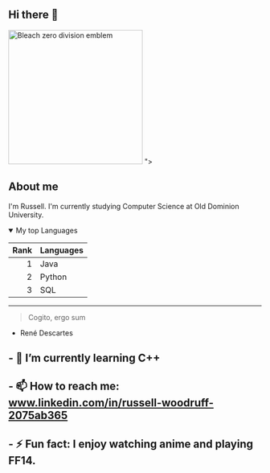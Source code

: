 ## Hi there 👋
<picture>
 <source media="(prefers-color-scheme: dark)" srcset="YOUR-DARKMODE-IMAGE">
 <source media="(prefers-color-scheme: light)" srcset="YOUR-LIGHTMODE-IMAGE">
 <img alt="Bleach zero division emblem" src="<img width="189" height="267" alt="Untitled" src="https://github.com/user-attachments/assets/c038dd5f-a4d9-4f10-aa45-2fd2b4f23180" />
">
</picture>

## About me

<!-- TO DO: add more details about me later -->
 I'm Russell. I'm currently studying Computer Science at Old Dominion University.
 
<details open>
<summary>My top Languages</summary>
 
| Rank | Languages |
|-----:|-----------|
|     1| Java      |
|     2| Python    |
|     3| SQL       |
</details>

---
> Cogito, ergo sum

- René Descartes

## - 🌱 I’m currently learning C++
## - 📫 How to reach me: www.linkedin.com/in/russell-woodruff-2075ab365
## - ⚡ Fun fact: I enjoy watching anime and playing FF14.
<!--
**rdw31/rdw31** is a ✨ _special_ ✨ repository because its `README.md` (this file) appears on your GitHub profile.

Here are some ideas to get you started:

- 🔭 I’m currently working on ...
- 🌱 I’m currently learning ...C++
- 👯 I’m looking to collaborate on ...
- 🤔 I’m looking for help with ...
- 💬 Ask me about ... - 📫 How to reach me: ... www.linkedin.com/in/russell-woodruff-2075ab365
- 😄 Pronouns: ...he/him
- ⚡ Fun fact: ...I enjoy watching anime and playing FF14.
-->
